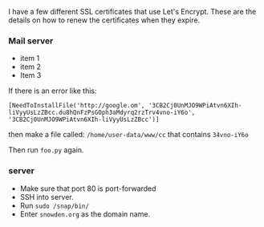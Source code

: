 I have a few different SSL certificates that use Let's Encrypt. These are the details on how to renew the certificates when they expire.

### Mail server ###

* item 1
* item 2
* Item 3

If there is an error like this: 

    [NeedToInstallFile('http://google.om', '3CB2Cj0UnMJO9WPiAtvn6XIh-liVyyUsLzZBcc.du8hQnFzPsGOph3aMdyrq2rzTrv4vno-iY6o', '3CB2Cj0UnMJO9WPiAtvn6XIh-liVyyUsLzZBcc')]

then make a file called: `/home/user-data/www/cc` that contains `34vno-iY6o`

Then run `foo.py` again.

###  server ###

* Make sure that port 80 is port-forwarded 
* SSH into  server.
* Run `sudo /snap/bin/`
* Enter `snowden.org` as the domain name.
